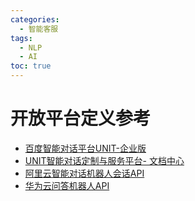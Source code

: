 ```yaml
---
categories:
  - 智能客服
tags:
  - NLP
  - AI
toc: true
---
```


[](#开放平台定义参考)开放平台定义参考
=====================

*   [百度智能对话平台UNIT-企业版](https://cloud.baidu.com/doc/ICS/s/Okdoaecae#151-nlu-%E5%88%86%E6%9E%90)
*   [UNIT智能对话定制与服务平台- 文档中心](https://ai.baidu.com/ai-doc/UNIT/qkpzeloou)
*   [阿里云智能对话机器人会话API](https://help.aliyun.com/document_detail/86145.html)
*   [华为云问答机器人API](https://support.huaweicloud.com/api-cbs/cbs_03_0115.html)
